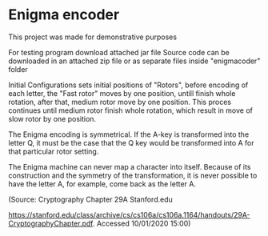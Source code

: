 # Enigma encoder

This project was made for demonstrative purposes


For testing program download attached jar file
Source code can be downloaded in an attached zip file or as separate files inside "enigmacoder" folder
 
 
 
 
Initial Configurations sets initial positions of "Rotors", before encoding of each letter, the "Fast rotor" moves by one position, untill finish whole rotation, after that, medium rotor move by one position. This proces continues until medium rotor finish whole rotation, which result in move of slow rotor by one position.
 
The Enigma encoding is symmetrical. If the A-key is transformed into the letter Q, 
it must be the case that the Q key would be
transformed into A for that particular rotor
setting.
 
The Enigma machine can never map a character 
into itself. Because of its construction and the symmetry of the transformation, it is never 
possible to have the letter A, for example,
come back as the letter A.
 
(Source: Cryptography Chapter 29A Stanford.edu
 
https://stanford.edu/class/archive/cs/cs106a/cs106a.1164/handouts/29A-CryptographyChapter.pdf. Accessed 10/01/2020 15:00)
